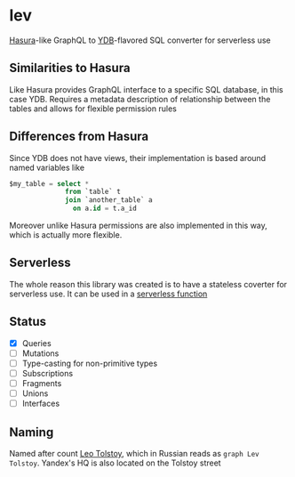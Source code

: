 # lev

[Hasura](https://hasura.io/)-like GraphQL to [YDB](https://ydb.tech)-flavored SQL converter for serverless use

## Similarities to Hasura
Like Hasura provides GraphQL interface to a specific SQL database, in this case YDB. Requires a metadata description of relationship between the tables and allows for flexible permission rules

## Differences from Hasura
Since YDB does not have views, their implementation is based around named variables like
```sql
$my_table = select *
              from `table` t 
              join `another_table` a
                on a.id = t.a_id
```
Moreover unlike Hasura permissions are also implemented in this way, which is actually more flexible.

## Serverless
The whole reason this library was created is to have a stateless coverter for serverless use. It can be used in a [serverless function](https://cloud.yandex.ru/docs/functions/)

## Status
- [x] Queries
- [ ] Mutations
- [ ] Type-casting for non-primitive types
- [ ] Subscriptions
- [ ] Fragments
- [ ] Unions
- [ ] Interfaces

## Naming
Named after count [Leo Tolstoy](https://tolstoy.ru/), which in Russian reads as `graph Lev Tolstoy`. Yandex's HQ is also located on the Tolstoy street